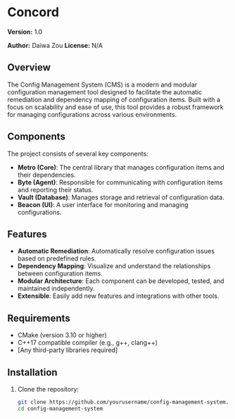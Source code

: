 # Concord

**Version:** 1.0

**Author:** Daiwa Zou 
**License:** N/A 

## Overview

The Config Management System (CMS) is a modern and modular configuration management tool designed to facilitate the automatic remediation and dependency mapping of configuration items. Built with a focus on scalability and ease of use, this tool provides a robust framework for managing configurations across various environments.

## Components

The project consists of several key components:

- **Metro (Core)**: The central library that manages configuration items and their dependencies.
- **Byte (Agent)**: Responsible for communicating with configuration items and reporting their status.
- **Vault (Database)**: Manages storage and retrieval of configuration data.
- **Beacon (UI)**: A user interface for monitoring and managing configurations.

## Features

- **Automatic Remediation**: Automatically resolve configuration issues based on predefined rules.
- **Dependency Mapping**: Visualize and understand the relationships between configuration items.
- **Modular Architecture**: Each component can be developed, tested, and maintained independently.
- **Extensible**: Easily add new features and integrations with other tools.

## Requirements

- CMake (version 3.10 or higher)
- C++17 compatible compiler (e.g., g++, clang++)
- [Any third-party libraries required]

## Installation

1. Clone the repository:

   ```bash
   git clone https://github.com/yourusername/config-management-system.git
   cd config-management-system
